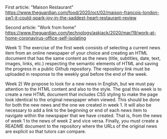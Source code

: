 First article: "Maison Restaurant" https://www.theguardian.com/food/2020/oct/02/maison-francois-london-sw1-it-could-spark-joy-in-the-saddest-heart-restaurant-review

Second article: "Work from home"
https://www.theguardian.com/technology/askjack/2020/mar/19/work-at-home-coronavirus-office-self-isolating

Week 1) The exercise of the first week consists of selecting a current news item from an online newspaper of your choice and creating an HTML document that has the same content as the news (title, subtitles, date, text, images, links, etc.) respecting the semantic elements of HTML and saving the progress in a public Github repository. The repository link must be uploaded in response to the weekly goal before the end of the week.

Week 2) We propose to look for a new news in English, but we must pay attention to the HTML content and also to the style. The goal this week is to create a new HTML document that includes CSS styling to make the page look identical to the original newspaper when viewed. This should be done for both the new news and the one we created in week 1.
It will also be necessary to add a link to the beginning or end of each news item to navigate within the newspaper that we have created. That is, from the news of week 1 to the news of week 2 and vice versa.
Finally, you must create a README document to the repository where the URLs of the original news are explicit so that tutors can compare.
